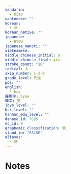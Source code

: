 ```yaml
---
mandarin:
  - biào
cantonese: ""
korean:
  - 표
korean_native: ""
japanese:
  - HYOU
japanese_nanori: ""
vietnamese:
middle_chinese_initial: p
middle_chinese_final: ɣiᴇu
stroke_count: "10"
radical: 人
skip_number: 1-2-8
grade_level: 先進
pos: ""
english:
  - bag
羅馬字: byau
韓文: 뱟
joyo_level: ""
hsk_level: ""
hanmun_edu_level: ""
danayo_id: 7095
mc_id: 0
graphemic_classification: 表
stand_in: "FALSE"
aliases:
  - 脿
---
```


# Notes
